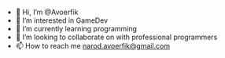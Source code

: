 - 👋 Hi, I’m @Avoerfik
- 👀 I’m interested in GameDev
- 🌱 I’m currently learning programming
- 💞️ I’m looking to collaborate on with professional programmers
- 📫 How to reach me narod.avoerfik@gmail.com

<!---
Avoerfik/Avoerfik is a ✨ special ✨ repository because its `README.md` (this file) appears on your GitHub profile.
You can click the Preview link to take a look at your changes.
--->
